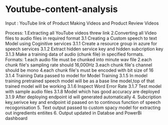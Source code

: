 # Youtube-content-analysis

Input : YouTube link of Product Making Videos and Product Review Videos

Process:
1.Extracting all YouTube videos threw link 
2.Converting all Video files to audio files in required format 
3.1 Creating a Custom speech to text Model using Coginitive services
3.1.1 Create a resource group in azure for speech services
3.1.2 Extract hidden service key and hidden subcription key 
3.1.3 Make a training data of audio (chunk file) in specified formats.
Formats:
1.each audio file must be chunked into minute wav file
2.each chunk file's sampling rate should 16,000Hz
3.each chunk file's channel should be mono
4.each chunk file's must be encoded with bit size of 16
3.1.4 Training Data passed to model for Model Training
3.1.5 In model training pretrained speech model will be as a base line model,top of that trained model will be working
3.1.6 Inspect Word Error Rate
3.1.7 Test model with sample audio files
3.1.8 Model which has good accuracy are deployed
3.1.9 After deploying endpoint id will generated automatically
4. Subcription key,serivce key and endpoint id paased on to continous function of speech recogonisation
5. Text output passed to custom spacy model for extracting out ingredients entiites 
6. Output updated in Databse and PowerBi dashboard
